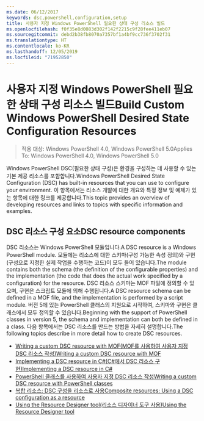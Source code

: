 ```yaml
---
ms.date: 06/12/2017
keywords: dsc,powershell,configuration,setup
title: 사용자 지정 Windows PowerShell 필요한 상태 구성 리소스 빌드
ms.openlocfilehash: f0f35e8d0083d302f142f2215c9f28fee411eb07
ms.sourcegitcommit: debd2b38fb8070a7357bf1a4bf9cc736f3702f31
ms.translationtype: HT
ms.contentlocale: ko-KR
ms.lasthandoff: 12/05/2019
ms.locfileid: "71952850"
---
```

# <a name="build-custom-windows-powershell-desired-state-configuration-resources"></a><span data-ttu-id="79832-103">사용자 지정 Windows PowerShell 필요한 상태 구성 리소스 빌드</span><span class="sxs-lookup"><span data-stu-id="79832-103">Build Custom Windows PowerShell Desired State Configuration Resources</span></span>

> <span data-ttu-id="79832-104">적용 대상: Windows PowerShell 4.0, Windows PowerShell 5.0</span><span class="sxs-lookup"><span data-stu-id="79832-104">Applies To: Windows PowerShell 4.0, Windows PowerShell 5.0</span></span>

<span data-ttu-id="79832-105">Windows PowerShell DSC(필요한 상태 구성)은 환경을 구성하는 데 사용할 수 있는 기본 제공 리소스를 포함합니다.</span><span class="sxs-lookup"><span data-stu-id="79832-105">Windows PowerShell Desired State Configuration (DSC) has built-in resources that you can use to configure your environment.</span></span> <span data-ttu-id="79832-106">이 항목에서는 리소스 개발에 대한 개요와 특정 정보 및 예제가 있는 항목에 대한 링크를 제공합니다.</span><span class="sxs-lookup"><span data-stu-id="79832-106">This topic provides an overview of developing resources and links to topics with specific information and examples.</span></span>

## <a name="dsc-resource-components"></a><span data-ttu-id="79832-107">DSC 리소스 구성 요소</span><span class="sxs-lookup"><span data-stu-id="79832-107">DSC resource components</span></span>

<span data-ttu-id="79832-108">DSC 리소스는 Windows PowerShell 모듈입니다.</span><span class="sxs-lookup"><span data-stu-id="79832-108">A DSC resource is a Windows PowerShell module.</span></span> <span data-ttu-id="79832-109">모듈에는 리소스에 대한 스키마(구성 가능한 속성 정의)와 구현(구성으로 지정한 실제 작업을 수행하는 코드)이 모두 들어 있습니다.</span><span class="sxs-lookup"><span data-stu-id="79832-109">The module contains both the schema (the definition of the configurable properties) and the implementation (the code that does the actual work specified by a configuration) for the resource.</span></span> <span data-ttu-id="79832-110">DSC 리소스 스키마는 MOF 파일에 정의할 수 있으며, 구현은 스크립트 모듈에 의해 수행됩니다.</span><span class="sxs-lookup"><span data-stu-id="79832-110">A DSC resource schema can be defined in a MOF file, and the implementation is performed by a script module.</span></span> <span data-ttu-id="79832-111">버전 5에 있는 PowerShell 클래스의 지원으로 시작하여, 스키마와 구현은 클래스에서 모두 정의할 수 있습니다.</span><span class="sxs-lookup"><span data-stu-id="79832-111">Beginning with the support of PowerShell classes in version 5, the schema and implementation can both be defined in a class.</span></span> <span data-ttu-id="79832-112">다음 항목에서는 DSC 리소스를 만드는 방법을 자세히 설명합니다.</span><span class="sxs-lookup"><span data-stu-id="79832-112">The following topics describe in more detail how to create DSC resources.</span></span>

* [<span data-ttu-id="79832-113">Writing a custom DSC resource with MOF(MOF를 사용하여 사용자 지정 DSC 리소스 작성)</span><span class="sxs-lookup"><span data-stu-id="79832-113">Writing a custom DSC resource with MOF</span></span>](authoringResourceMOF.md)
* [<span data-ttu-id="79832-114">Implementing a DSC resource in C#(C#에서 DSC 리소스 구현)</span><span class="sxs-lookup"><span data-stu-id="79832-114">Implementing a DSC resource in C#</span></span>](authoringResourceMofCS.md)
* [<span data-ttu-id="79832-115">PowerShell 클래스를 사용하여 사용자 지정 DSC 리소스 작성</span><span class="sxs-lookup"><span data-stu-id="79832-115">Writing a custom DSC resource with PowerShell classes</span></span>](authoringResourceClass.md)
* [<span data-ttu-id="79832-116">복합 리소스: DSC 구성을 리소스로 사용</span><span class="sxs-lookup"><span data-stu-id="79832-116">Composite resources: Using a DSC configuration as a resource</span></span>](authoringResourceComposite.md)
* [<span data-ttu-id="79832-117">Using the Resource Designer tool(리소스 디자이너 도구 사용)</span><span class="sxs-lookup"><span data-stu-id="79832-117">Using the Resource Designer tool</span></span>](authoringResourceMofDesigner.md)
